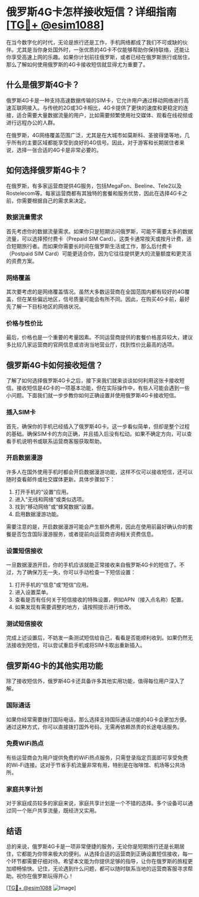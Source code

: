 # 俄罗斯4G卡怎样接收短信？详细指南[[TG💪+ @esim1088](https://t.me/s/esim1088)]

在当今数字化的时代，无论是旅行还是工作，手机网络都成了我们不可或缺的伙伴。尤其是当你身处国外时，一张优质的4G卡不仅能够帮助你保持联络，还能让你享受高速上网的乐趣。如果你计划前往俄罗斯，或者已经在俄罗斯旅行或居住，那么了解如何使用俄罗斯的4G卡接收短信就显得尤为重要了。

## 什么是俄罗斯4G卡？

俄罗斯4G卡是一种支持高速数据传输的SIM卡，它允许用户通过移动网络进行高速互联网接入。与传统的2G或3G卡相比，4G卡提供了更快的速度和更稳定的连接，适合需要大量数据流量的用户，比如需要频繁使用社交媒体、观看在线视频或进行远程办公的人群。

在俄罗斯，4G网络覆盖范围广泛，尤其是在大城市如莫斯科、圣彼得堡等地，几乎所有的主要区域都能享受到良好的4G信号。因此，对于游客和长期居住者来说，选择一张合适的4G卡是非常必要的。

## 如何选择俄罗斯4G卡？

在俄罗斯，有多家运营商提供4G服务，包括MegaFon、Beeline、Tele2以及Rostelecom等。每家运营商都有其独特的套餐和服务优势，因此在选择4G卡之前，你需要根据自己的需求来决定。

### 数据流量需求

首先考虑你的数据流量需求。如果你只是短期访问俄罗斯，可能不需要太多的数据流量，可以选择预付费卡（Prepaid SIM Card）。这类卡通常按天或按月计费，适合短期旅行者。而如果你需要长时间在俄罗斯生活或工作，那么后付费卡（Postpaid SIM Card）可能更适合你，因为它往往提供更大的流量额度和更灵活的资费方案。

### 网络覆盖

其次要考虑的是网络覆盖情况。虽然大多数运营商在全国范围内都有较好的4G覆盖，但在某些偏远地区，信号质量可能会有所不同。因此，在购买4G卡前，最好先了解一下目标地区的网络状况。

### 价格与性价比

最后，价格也是一个重要的考量因素。不同运营商提供的套餐价格差异较大，建议多比较几家运营商的官网信息或咨询当地营业厅，找到性价比最高的选项。

## 俄罗斯4G卡如何接收短信？

了解了如何选择俄罗斯4G卡之后，接下来我们就来谈谈如何利用这张卡接收短信。接收短信是4G卡的一项基本功能，但在实际操作中，有些人可能会遇到一些小问题。下面我们就一步步教你如何正确设置并使用俄罗斯4G卡接收短信。

### 插入SIM卡

首先，确保你的手机已经插入了俄罗斯4G卡。这一步看似简单，但却是整个过程的基础。确保SIM卡的方向正确，并且插入后没有松动。如果不确定方向，可以查看手机说明书或联系运营商客服获取帮助。

### 开启数据漫游

许多人在国外使用手机时都会开启数据漫游功能，这样不仅可以接收短信，还可以随时查看邮件或社交媒体更新。具体步骤如下：

1. 打开手机的“设置”应用。
2. 进入“无线和网络”或类似选项。
3. 找到“移动网络”或“蜂窝数据”设置。
4. 启用数据漫游功能。

需要注意的是，开启数据漫游可能会产生额外费用，因此在使用前最好确认你的套餐是否包含国际漫游服务，或者提前向运营商咨询相关资费信息。

### 设置短信接收

一旦数据漫游开启，你的手机应该就能正常接收来自俄罗斯4G卡的短信了。不过，为了确保万无一失，你可以手动检查一下短信设置：

1. 打开手机的“信息”或“短信”应用。
2. 进入设置菜单。
3. 查看是否有任何关于短信接收的特殊设置，例如APN（接入点名称）配置。
4. 如果发现有需要调整的地方，请按照提示进行修改。

### 测试短信接收

完成上述设置后，不妨发一条测试短信给自己，看看是否能顺利收到。如果仍然无法接收到短信，可以尝试重启手机或将SIM卡取出重新插入。

## 俄罗斯4G卡的其他实用功能

除了接收短信外，俄罗斯4G卡还具备许多其他实用功能，值得每位用户深入了解。

### 国际通话

如果你经常需要拨打国际电话，那么选择支持国际通话功能的4G卡会更加方便。通过这种方式，你可以直接拨打国外号码，无需再依赖昂贵的长途电话服务。

### 免费WiFi热点

有些运营商会为用户提供免费的WiFi热点服务，只需登录指定页面即可享受免费的Wi-Fi连接。这对于节省手机流量非常有用，特别是在咖啡馆、机场等公共场所。

### 家庭共享计划

对于家庭成员较多的家庭来说，家庭共享计划是一个不错的选择。多个设备可以通过同一个账户共享流量，既经济又实用。

## 结语

总的来说，俄罗斯4G卡是一项非常便捷的服务，无论你是短期旅行还是长期居住，它都能为你带来极大的便利。从选择合适的运营商到正确设置短信接收，每一个环节都需要仔细对待。希望本文能为你提供足够的指导，让你在俄罗斯的旅程更加顺畅愉快。记住，无论遇到什么问题，都可以随时联系当地的运营商客服寻求帮助。祝你在俄罗斯玩得开心！

[[TG💪+ @esim1088](https://t.me/s/esim1088) ![Image](https://i.postimg.cc/4NQfJmqS/Snipaste-2025-05-13-00-14-12.png)]